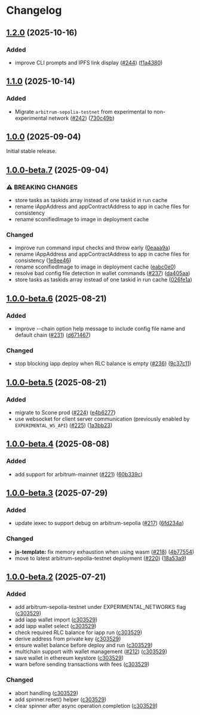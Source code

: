 # Changelog

## [1.2.0](https://github.com/iExecBlockchainComputing/iapp/compare/iapp-v1.1.0...iapp-v1.2.0) (2025-10-16)


### Added

* improve CLI prompts and IPFS link display ([#244](https://github.com/iExecBlockchainComputing/iapp/issues/244)) ([f1a4380](https://github.com/iExecBlockchainComputing/iapp/commit/f1a438005f07bdd58855bcd99f03b2bdc0419321))

## [1.1.0](https://github.com/iExecBlockchainComputing/iapp/compare/iapp-v1.0.0...iapp-v1.1.0) (2025-10-14)


### Added

* Migrate `arbitrum-sepolia-testnet` from experimental to non-experimental network ([#242](https://github.com/iExecBlockchainComputing/iapp/issues/242)) ([730c49b](https://github.com/iExecBlockchainComputing/iapp/commit/730c49b6a623b3efd7a095a11f50169d000c17d6))

## [1.0.0](https://github.com/iExecBlockchainComputing/iapp/compare/iapp-v1.0.0...iapp-v1.0.0) (2025-09-04)

Initial stable release.

## [1.0.0-beta.7](https://github.com/iExecBlockchainComputing/iapp/compare/iapp-v1.0.0-beta.6...iapp-v1.0.0-beta.7) (2025-09-04)


### ⚠ BREAKING CHANGES

* store tasks as taskids array instead of one taskid in run cache
* rename iAppAddress and  appContractAddress to app in cache files for consistency
* rename sconifiedImage to image in deployment cache

### Changed

* improve run command input checks and throw early ([0eaaa9a](https://github.com/iExecBlockchainComputing/iapp/commit/0eaaa9ad5fa062ed76fa44f5d72d693d264940ff))
* rename iAppAddress and  appContractAddress to app in cache files for consistency ([1e8ee46](https://github.com/iExecBlockchainComputing/iapp/commit/1e8ee46f5496f4b6351a7ea3d925a7c02142b6b7))
* rename sconifiedImage to image in deployment cache ([eabc0e0](https://github.com/iExecBlockchainComputing/iapp/commit/eabc0e04af08c372c87ef1bc26204b7e09f80e66))
* resolve bad config file detection in wallet commands ([#237](https://github.com/iExecBlockchainComputing/iapp/issues/237)) ([da405aa](https://github.com/iExecBlockchainComputing/iapp/commit/da405aa3e53dc9eec73c25fced257faebb57c39f))
* store tasks as taskids array instead of one taskid in run cache ([026fe1a](https://github.com/iExecBlockchainComputing/iapp/commit/026fe1a03ece3b98db89f4a9fb756d373bbe0903))

## [1.0.0-beta.6](https://github.com/iExecBlockchainComputing/iapp/compare/iapp-v1.0.0-beta.5...iapp-v1.0.0-beta.6) (2025-08-21)


### Added

* improve --chain option help message to include config file name and default chain ([#231](https://github.com/iExecBlockchainComputing/iapp/issues/231)) ([d671467](https://github.com/iExecBlockchainComputing/iapp/commit/d671467739dc60f4f09ef044d608dc4b64b56c1f))


### Changed

* stop blocking iapp deploy when RLC balance is empty ([#236](https://github.com/iExecBlockchainComputing/iapp/issues/236)) ([9c37c11](https://github.com/iExecBlockchainComputing/iapp/commit/9c37c11690367e887512113e93404d918b2f9943))

## [1.0.0-beta.5](https://github.com/iExecBlockchainComputing/iapp/compare/iapp-v1.0.0-beta.4...iapp-v1.0.0-beta.5) (2025-08-21)


### Added

* migrate to Scone prod ([#224](https://github.com/iExecBlockchainComputing/iapp/issues/224)) ([e4b6277](https://github.com/iExecBlockchainComputing/iapp/commit/e4b62770ffd0df60364bdde17fbb883ced1fa7ef))
* use websocket for client server communication (previously enabled by `EXPERIMENTAL_WS_API`) ([#225](https://github.com/iExecBlockchainComputing/iapp/issues/225)) ([1a3bb23](https://github.com/iExecBlockchainComputing/iapp/commit/1a3bb235d2b13a467d46a48b97e0d6eddf8280ba))

## [1.0.0-beta.4](https://github.com/iExecBlockchainComputing/iapp/compare/iapp-v1.0.0-beta.3...iapp-v1.0.0-beta.4) (2025-08-08)


### Added

* add support for arbitrum-mainnet ([#221](https://github.com/iExecBlockchainComputing/iapp/issues/221)) ([60b339c](https://github.com/iExecBlockchainComputing/iapp/commit/60b339cb29df8f13922ccb9f48fd9bc5356bd252))

## [1.0.0-beta.3](https://github.com/iExecBlockchainComputing/iapp/compare/iapp-v1.0.0-beta.2...iapp-v1.0.0-beta.3) (2025-07-29)


### Added

* update iexec to support debug on arbitrum-sepolia ([#217](https://github.com/iExecBlockchainComputing/iapp/issues/217)) ([6fd234a](https://github.com/iExecBlockchainComputing/iapp/commit/6fd234a29ad27b8d1aeba2637c2c6feab2960702))


### Changed

* **js-template:** fix memory exhaustion when using wasm ([#218](https://github.com/iExecBlockchainComputing/iapp/issues/218)) ([4b77554](https://github.com/iExecBlockchainComputing/iapp/commit/4b775543241055ab5d79c0091e0f4110db8a0c74))
* move to latest arbitrum-sepolia-testnet deployment ([#220](https://github.com/iExecBlockchainComputing/iapp/issues/220)) ([18a53a9](https://github.com/iExecBlockchainComputing/iapp/commit/18a53a95d866a1f28c7e104b27bec0b29c366712))

## [1.0.0-beta.2](https://github.com/iExecBlockchainComputing/iapp/compare/iapp-v1.0.0-beta.1...iapp-v1.0.0-beta.2) (2025-07-21)


### Added

* add arbitrum-sepolia-testnet under EXPERIMENTAL_NETWORKS flag ([c303529](https://github.com/iExecBlockchainComputing/iapp/commit/c30352938170800b917978e7e177e0fdae62cbe5))
* add iapp wallet import ([c303529](https://github.com/iExecBlockchainComputing/iapp/commit/c30352938170800b917978e7e177e0fdae62cbe5))
* add iapp wallet select ([c303529](https://github.com/iExecBlockchainComputing/iapp/commit/c30352938170800b917978e7e177e0fdae62cbe5))
* check required RLC balance for iapp run ([c303529](https://github.com/iExecBlockchainComputing/iapp/commit/c30352938170800b917978e7e177e0fdae62cbe5))
* derive address from private key ([c303529](https://github.com/iExecBlockchainComputing/iapp/commit/c30352938170800b917978e7e177e0fdae62cbe5))
* ensure wallet balance before deploy and run ([c303529](https://github.com/iExecBlockchainComputing/iapp/commit/c30352938170800b917978e7e177e0fdae62cbe5))
* multichain support with wallet management ([#212](https://github.com/iExecBlockchainComputing/iapp/issues/212)) ([c303529](https://github.com/iExecBlockchainComputing/iapp/commit/c30352938170800b917978e7e177e0fdae62cbe5))
* save wallet in ethereum keystore ([c303529](https://github.com/iExecBlockchainComputing/iapp/commit/c30352938170800b917978e7e177e0fdae62cbe5))
* warn before sending transactions with fees ([c303529](https://github.com/iExecBlockchainComputing/iapp/commit/c30352938170800b917978e7e177e0fdae62cbe5))


### Changed

* abort handling ([c303529](https://github.com/iExecBlockchainComputing/iapp/commit/c30352938170800b917978e7e177e0fdae62cbe5))
* add spinner.reset() helper ([c303529](https://github.com/iExecBlockchainComputing/iapp/commit/c30352938170800b917978e7e177e0fdae62cbe5))
* clear spinner after async operation completion ([c303529](https://github.com/iExecBlockchainComputing/iapp/commit/c30352938170800b917978e7e177e0fdae62cbe5))
